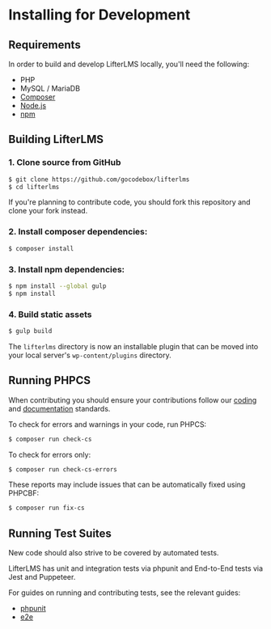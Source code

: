 Installing for Development
==========================

## Requirements

In order to build and develop LifterLMS locally, you'll need the following:

+ PHP
+ MySQL / MariaDB
+ [Composer](https://getcomposer.org/download/)
+ [Node.js](https://nodejs.org/en/download/)
+ [npm](https://docs.npmjs.com/downloading-and-installing-node-js-and-npm)


## Building LifterLMS

### 1. Clone source from GitHub

```sh
$ git clone https://github.com/gocodebox/lifterlms
$ cd lifterlms
```

If you're planning to contribute code, you should fork this repository and clone your fork instead.


### 2. Install composer dependencies:

```sh
$ composer install
```

### 3. Install npm dependencies:

```sh
$ npm install --global gulp
$ npm install
```

### 4. Build static assets

```sh
$ gulp build
```

The `lifterlms` directory is now an installable plugin that can be moved into your local server's `wp-content/plugins` directory.


## Running PHPCS

When contributing you should ensure your contributions follow our [coding](./coding-standards.md) and [documentation](./documentation-standards.md) standards.

To check for errors and warnings in your code, run PHPCS:

```sh
$ composer run check-cs
```

To check for errors only:

```sh
$ composer run check-cs-errors
```

These reports may include issues that can be automatically fixed using PHPCBF:

```sh
$ composer run fix-cs
```

## Running Test Suites

New code should also strive to be covered by automated tests.

LifterLMS has unit and integration tests via phpunit and End-to-End tests via Jest and Puppeteer.

For guides on running and contributing tests, see the relevant guides:

+ [phpunit](../tests/phpunit/README.md)
+ [e2e](../tests/e2e/README.md)
